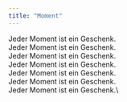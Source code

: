 ```yaml
---
title: "Moment"
---
```


Jeder Moment ist ein Geschenk.\
Jeder Moment ist ein Geschenk.\
Jeder Moment ist ein Geschenk.\
Jeder Moment ist ein Geschenk.\
Jeder Moment ist ein Geschenk.\
Jeder Moment ist ein Geschenk.\
Jeder Moment ist ein Geschenk.\
